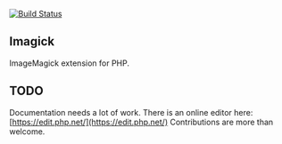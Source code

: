 [![Build Status](https://travis-ci.org/mkoppanen/imagick.png)](https://travis-ci.org/mkoppanen/imagick)

Imagick
-------

ImageMagick extension for PHP.

TODO
----

Documentation needs a lot of work. There is an online editor here: [https://edit.php.net/](https://edit.php.net/)
Contributions are more than welcome.
